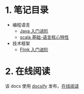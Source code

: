 # 1. 笔记目录
* 编程语言
    * [Java 入门进阶](/language/java-basis/)
    * [scala 基础-语言核心特性](/language/scala-lang-tour/)
* 技术框架
    * [Flink 入门进阶](/framework/flink-basis/)

# 2. 在线阅读
该 docs 使用 [docsify](https://docsify.js.org/) 发布，[在线阅读](https://github.com/liming199323/review-notes/#/)  
  